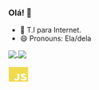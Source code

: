 ### Olá! 👋

- 🌱 T.I para Internet.
- 😄 Pronouns: Ela/dela

<div>
<a href="https://github.com/feliixjuliana">
  <img align="center" src="https://github.com/feliixjuliana/Projeto-Git.git" />
</a>
<a href="https://github.com/feliixjuliana">
  <img align="center" src="https://github.com/feliixjuliana/Projeto-Git.git" />
</a>
</div>

<div style="display: inline_block"><br>
  <img align="center" alt="Rafa-Js" height="30" width="40" src="https://raw.githubusercontent.com/devicons/devicon/master/icons/javascript/javascript-plain.svg">

<!--
**feliixjuliana/feliixjuliana** is a ✨ _special_ ✨ repository because its `README.md` (this file) appears on your GitHub profile.

Here are some ideas to get you started:

-->

